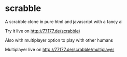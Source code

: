 scrabble
========

A scrabble clone in pure html and javascript with a fancy ai 

Try it live on http://77177.de/scrabble/

Also with multiplayer option to play with other humans

Multiplayer live on http://77177.de/scrabble/multiplayer

